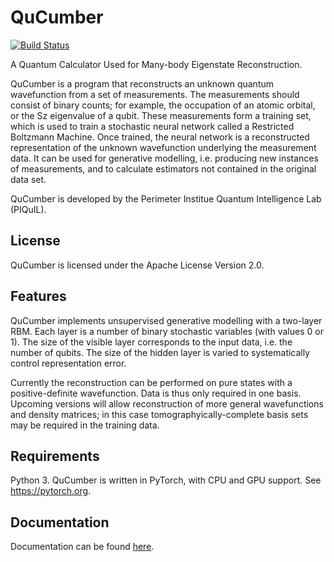 # QuCumber
[![Build Status](https://travis-ci.org/MelkoCollective/QuCumber.svg?branch=master)](https://travis-ci.org/MelkoCollective/QuCumber)

A Quantum Calculator Used for Many-body Eigenstate Reconstruction.

QuCumber is a program that reconstructs an unknown quantum wavefunction
from a set of measurements.  The measurements should consist of binary counts;
for example, the occupation of an atomic orbital, or the Sz eigenvalue of
a qubit.  These measurements form a training set, which is used to train a
stochastic neural network called a Restricted Boltzmann Machine.  Once trained, the
neural network is a reconstructed representation of the unknown wavefunction
underlying the measurement data. It can be used for generative modelling, i.e.
producing new instances of measurements, and to calculate estimators not
contained in the original data set.

QuCumber is developed by the Perimeter Institue Quantum Intelligence Lab (PIQuIL).

## License
QuCumber is licensed under the Apache License Version 2.0.

## Features
QuCumber implements unsupervised generative modelling with a two-layer RBM.
Each layer is a number of binary stochastic variables (with values 0 or 1).  The size of the visible
layer corresponds to the input data, i.e. the number of qubits.  The size of the hidden
layer is varied to systematically control representation error.

Currently the reconstruction can be performed on pure states with a positive-definite
wavefunction.  Data is thus only required in one basis.  Upcoming versions will
allow reconstruction of more general wavefunctions and density matrices; in this case
tomographyically-complete basis sets may be required in the training data.

## Requirements
Python 3. QuCumber is written in PyTorch, with CPU and GPU support.  See https://pytorch.org.

## Documentation

Documentation can be found [here](https://piquil.github.io/QuCumber/).
